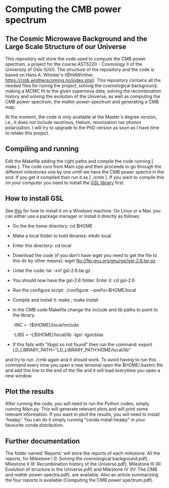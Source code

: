 # Computing the CMB power spectrum

## The Cosmic Microwave Background and the Large Scale Structure of our Universe

This repository will store the code used to compute the CMB power spectrum, a project for the course AST5220 - Cosmology II of the University of Oslo (UiO). The structure of the repository and the code is based on Hans A. Whinter's (@HAWinther, https://cmb.wintherscoming.no/index.php). This repository contains all the needed files for runnig the project, solving the cosmological background, making a MCMC fit to the given supernova data, solving the recombination history and solving the evolution of the Universe, as well as computing the CMB power-spectrum, the matter power-spectrum and generating a CMB map.

At the moment, the code is only available at the Master's degree version, i.e., it does not include neutrinos, Helium, reionization nor photon polarization. I will try to upgrade to the PhD version as soon as I have time to retake this project.

## Compiling and running

Edit the Makefile adding the right paths and compile the code running [ make ]. The code runs from Main.cpp and then proceeds to go through the different milestones one by one untill we have the CMB power spectra in the end. If you get it compiled then run it as [ ./cmb ]. If you want to compile this on your computer you need to install the [GSL library](ftp://ftp.gnu.org/gnu/gsl/) first.

## How to install GSL

See [this](https://solarianprogrammer.com/) for how to install it on a Windows machine. On Linux or a Mac you can either use a package manager or install it directly as follows:

- Go the the home directory: cd $HOME

- Make a local folder to hold libraries: mkdir local

- Enter this directory: cd local

- Download the code (if you don't have wget you need to get the file to this dir by other means): wget ftp://ftp.gnu.org/gnu/gsl/gsl-2.6.tar.gz

- Untar the code: tar -xvf gsl-2.6.tar.gz

- You should now have the gsl-2.6 folder. Enter it: cd gsl-2.6

- Run the configure script: ./configure --prefix=$HOME/local

- Compile and install it: make ; make install

- In the CMB code Makefile change the include and lib paths to point to the library:

  -INC  = -I$(HOME)/local/include
  
  -LIBS = -L$(HOME)/local/lib -lgsl -lgslcblas

- If this fails with "libgsl.so not found" then run the command:
  export LD\_LIBRARY\_PATH="$LD\_LIBRARY\_PATH:$HOME/local/lib"

and try to run ./cmb again and it should work. To avoid having to run this command every time you open a new terminal open the $HOME/.bashrc file and add this line to the end of the file and it will load everytime you open a new window.

## Plot the results

After running the code, you will need to run the Python codes, simply running Main.py. This will generate relevant plots and will print some relevant information. If you want to ploit the results, you will need to install 'healpy'. You can do it simply running "conda install healpy" in your favourite conda distribution.

## Further documentation

The folder named 'Reports' will store the reports of each milestone. All the reports, for Milestone I (I: Solving the cosmological background.pdf), Milestone II (II: Recombination history of the Universe.pdf), Milestone III (III: Evolution of structure in the Universe.pdf) and Milestone IV (IV: The CMB and matter power-spectra.pdf), are available. Also an article summarizing the four reports is available (Computing the CMB power spectrum.pdf).
